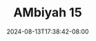 --- 
title: "AMbiyah 15"
description: "nonton   AMbiyah 15 instagram full new"
date: 2024-08-13T17:38:42-08:00
file_code: "wcjob6w72hgu"
draft: false
cover: "78rfa4bslwoe99u4.jpg"
tags: ["AMbiyah", "bokep-indo", "bokep-viral", "bokep-ig"]
length: 669
fld_id: "1235315"
foldername: "Ambiyah"
categories: ["Ambiyah"]
views: 84
---